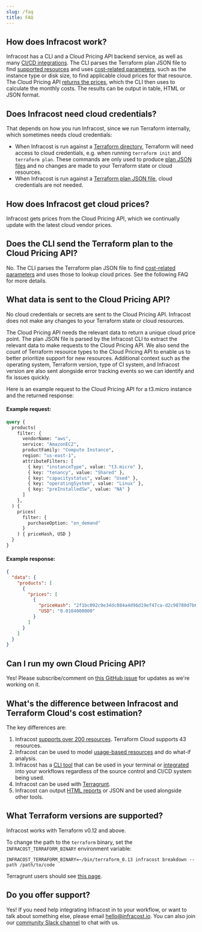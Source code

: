 ```yaml
---
slug: /faq
title: FAQ
---
```


## How does Infracost work?

Infracost has a CLI and a Cloud Pricing API backend service, as well as many [CI/CD integrations](/docs/integrations/cicd).
The CLI parses the Terraform plan JSON file to find [supported resources](/docs/supported_resources) and uses [cost-related parameters](/docs/faq#example-request), such as the instance type or disk size, to find applicable cloud prices for that resource. The Cloud Pricing API [returns the prices](/docs/faq#example-response), which the CLI then uses to calculate the monthly costs. The results can be output in table, HTML or JSON format.

## Does Infracost need cloud credentials?

That depends on how you run Infracost, since we run Terraform internally, which sometimes needs cloud credentials:
- When Infracost is run against a [Terraform directory](/docs/#option-1-terraform-directory), Terraform will need access to cloud credentials, e.g. when running `terraform init` and `terraform plan`. These commands are only used to produce [plan JSON files](https://www.terraform.io/docs/commands/show.html#json-output) and no changes are made to your Terraform state or cloud resources.
- When Infracost is run against a [Terraform plan JSON file](/docs/#option-2-terraform-plan-json), cloud credentials are not needed.

## How does Infracost get cloud prices?

Infracost gets prices from the Cloud Pricing API, which we continually update with the latest cloud vendor prices.

## Does the CLI send the Terraform plan to the Cloud Pricing API?

No. The CLI parses the Terraform plan JSON file to find [cost-related parameters](/docs/faq#example-request) and uses those to lookup cloud prices. See the following FAQ for more details.

## What data is sent to the Cloud Pricing API?

No cloud credentials or secrets are sent to the Cloud Pricing API. Infracost does not make any changes to your Terraform state or cloud resources.

The Cloud Pricing API needs the relevant data to return a unique cloud price point. The plan JSON file is parsed by the Infracost CLI to extract the relevant data to make requests to the Cloud Pricing API. We also send the count of Terraform resource types to the Cloud Pricing API to enable us to better prioritize support for new resources. Additional context such as the operating system, Terraform version, type of CI system, and Infracost version are also sent alongside error tracking events so we can identify and fix issues quickly.

Here is an example request to the Cloud Pricing API for a t3.micro instance and the returned response:

#### Example request:
```graphql
query {
  products(
    filter: {
      vendorName: "aws",
      service: "AmazonEC2",
      productFamily: "Compute Instance",
      region: "us-east-1",
      attributeFilters: [
        { key: "instanceType", value: "t3.micro" },
        { key: "tenancy", value: "Shared" },
        { key: "capacitystatus", value: "Used" },
        { key: "operatingSystem", value: "Linux" },
        { key: "preInstalledSw", value: "NA" }
      ]
    },
  ) {
    prices(
      filter: {
        purchaseOption: "on_demand"
      }
    ) { priceHash, USD }
  }
}
```

#### Example response:
```json
{
  "data": {
    "products": [
      {
        "prices": [
          {
            "priceHash": "2f1bc092c9e34dc084a4d96d19ef47ca-d2c98780d7b6e36641b521f1f8145c6f",
            "USD": "0.0104000000"
          }
        ]
      }
    ]
  }
}
```

## Can I run my own Cloud Pricing API?

Yes! Please subscribe/comment on [this GitHub issue](https://github.com/infracost/cloud-pricing-api/issues/52) for updates as we're working on it.

## What's the difference between Infracost and Terraform Cloud's cost estimation?

The key differences are:
1. Infracost [supports over 200 resources](/docs/supported_resources). Terraform Cloud supports 43 resources.
2. Infracost can be used to model [usage-based resources](/docs/usage_based_resources) and do what-if analysis.
3. Infracost has a [CLI tool](/docs#installation) that can be used in your terminal or [integrated](/docs/integrations/cicd) into your workflows regardless of the source control and CI/CD system being used.
4. Infracost can be used with [Terragrunt](/docs/iac_tools/terragrunt).
5. Infracost can output [HTML reports](/docs/multi_project/report) or JSON and be used alongside other tools.

## What Terraform versions are supported?

Infracost works with Terraform v0.12 and above.

To change the path to the `terraform` binary, set the `INFRACOST_TERRAFORM_BINARY` environment variable:
```shell
INFRACOST_TERRAFORM_BINARY=~/bin/terraform_0.13 infracost breakdown --path /path/to/code
```

Terragrunt users should see [this page](/docs/iac_tools/terragrunt).

## Do you offer support?

Yes! If you need help integrating Infracost in to your workflow, or want to talk about something else, please email [hello@infracost.io](mailto:hello@infracost.io). You can also join our [community Slack channel](https://www.infracost.io/community-chat) to chat with us.
